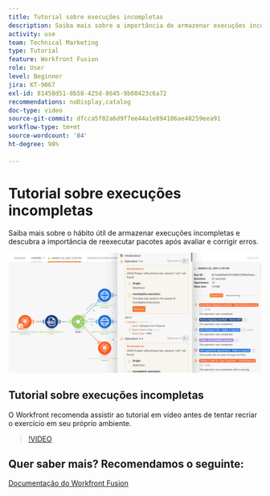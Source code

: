 ```yaml
---
title: Tutorial sobre execuções incompletas
description: Saiba mais sobre a importância de armazenar execuções incompletas e reexecutar pacotes depois de avaliar e corrigir erros no  [!DNL Adobe Workfront Fusion].
activity: use
team: Technical Marketing
type: Tutorial
feature: Workfront Fusion
role: User
level: Beginner
jira: KT-9067
exl-id: 81458d51-8b58-425d-8645-9b60423c6a72
recommendations: noDisplay,catalog
doc-type: video
source-git-commit: dfcca5f02a6d9f7ee44a1e894106ae48259eea91
workflow-type: tm+mt
source-wordcount: '84'
ht-degree: 98%

---
```


# Tutorial sobre execuções incompletas

Saiba mais sobre o hábito útil de armazenar execuções incompletas e descubra a importância de reexecutar pacotes após avaliar e corrigir erros.

![Uma imagem de um cenário de tratamento de erros](assets/troubleshooting-and-error-handling-8.png)

## Tutorial sobre execuções incompletas

O Workfront recomenda assistir ao tutorial em vídeo antes de tentar recriar o exercício em seu próprio ambiente.

>[!VIDEO](https://video.tv.adobe.com/v/335308/?quality=12&learn=on&enablevpops)

## Quer saber mais? Recomendamos o seguinte:

[Documentação do Workfront Fusion](https://experienceleague.adobe.com/en/docs/workfront-fusion/using/get-started-with-fusion/understand-workfront-fusion/workfront-fusion-overview)
